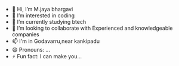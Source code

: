 - 👋 Hi, I’m M.jaya bhargavi
- 👀 I’m interested in coding
- 🌱 I’m currently studying btech 
- 💞️ I’m looking to collaborate with Experienced and knowledgeable companies 
- 📫 I'm in Godavarru,near kankipadu
- 😄 Pronouns: ...
- ⚡ Fun fact: I can make you...
<!---
mjbgec/mjbgec is a ✨ special ✨ repository because its `README.md` (this file) appears on your GitHub profile.
You can click the Preview link to take a look at your changes.
--->
